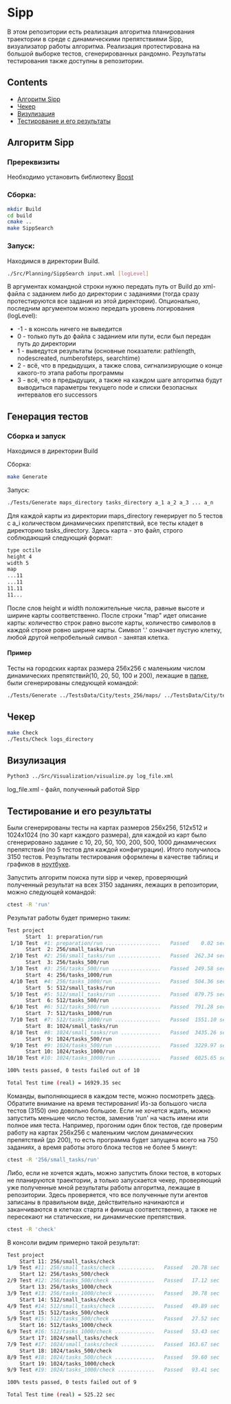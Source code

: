 # Sipp

В этом репозитории есть реализация алгоритма планирования траектории в среде с динамическими препятствиями Sipp, визуализатор работы алгоритма. Реализация протестирована на большой выборке тестов, сгенерированных рандомно. Результаты тестирования также доступны в репозитории.

## Contents

* [Алгоритм Sipp](#алгоритм-sipp)
* [Чекер](#чекер)
* [Визулизация](#визулизация)
* [Тестирование и его результаты](#тестирование-и-его-результаты)

## Алгоритм Sipp
### Пререквизиты
Необходимо установить библиотеку [Boost](https://www.boost.org)
### Сборка:
```bash
mkdir Build
cd build
cmake ..
make SippSearch
```

### Запуск:
Находимся в директории Build.
```bash
./Src/Planning/SippSearch input.xml [logLevel]
```
В аргументах командной строки нужно передать путь от Build до xml-файла с заданием либо до директории с заданиями (тогда сразу протестируются все задания из этой директории). Опционально, последним аргументом можно передать уровень логирования (logLevel):
- -1 - в консоль ничего не выведится
- 0 - только путь до файла с заданием или пути, если был передан путь до директории
- 1 - выведутся результаты (основные показатели: pathlength, nodescreated, numberofsteps, searchtime)
- 2 - всё, что в предыдущих, а также слова, сигнализирующие о конце какого-то этапа работы программы
- 3 - всё, что в предыдущих, а также на каждом шаге алгоритма будут выводиться параметры текущего node и списки безопасных интервалов его successors
## Генерация тестов
### Сборка и запуск
Находимся в директории Build

Сборка:
```bash
make Generate
```
Запуск:
```bash
./Tests/Generate maps_directory tasks_directory a_1 a_2 a_3 ... a_n
```
Для каждой карты из директории maps_directory генерирует по 5 тестов с a_i количеством динамических препятствий, все тесты кладет в директорию tasks_directory. Здесь карта - это файл, строго соблюдающий следующий формат:
```txt
type octile
height 4
width 5
map
...11
...11
11.11
11...
```
После слов height и width положительные числа, равные высоте и ширине карты соответственно. После строки "map" идет описание карты: количество строк равно высоте карты, количество символов в каждой строке ровно ширине карты. Символ '.' означает пустую клетку, любой другой непробельный символ - занятая клетка.

#### Пример
Тесты на городских картах размера 256x256 с маленьким числом динамических препятствий(10, 20, 50, 100 и 200), лежащие в [папке](TestsData/City/tests_256/small_tasks/tasks), были сгенерированы следующей командой:
```bash
./Tests/Generate ../TestsData/City/tests_256/maps/ ../TestsData/City/tests_256/small_tasks/tasks/ 10 20 50 100 200
```
## Чекер
```bash
make Check
./Tests/Check logs_directory
```
## Визулизация
```bash
Python3 ../Src/Visualization/visualize.py log_file.xml
```
log_file.xml - файл, полученный работой Sipp

## Тестирование и его результаты
Были сгенерированы тесты на картах размеров 256x256, 512x512 и 1024x1024 (по 30 карт каждого размера), для каждой из карт было сгенерировано задание с 10, 20, 50, 100, 200, 500, 1000 динамических препятствий (по 5 тестов для каждой конфигурации). Итого получилось 3150 тестов.
Результаты тестирования оформлены в качестве таблиц и графиков в [ноутбуке](Tests/analysis.ipynb).

Запустить алгоритм поиска пути sipp и чекер, проверяющий полученный результат на всех 3150 заданиях, лежащих в репозитории, можно следующей командой:
```bash
ctest -R 'run'
```
Результат работы будет примерно таким:
```bash
Test project
      Start  1: preparation/run
 1/10 Test  #1: preparation/run ..................   Passed    0.02 sec
      Start  2: 256/small_tasks/run
 2/10 Test  #2: 256/small_tasks/run ..............   Passed  262.34 sec
      Start  3: 256/tasks_500/run
 3/10 Test  #3: 256/tasks_500/run ................   Passed  249.58 sec
      Start  4: 256/tasks_1000/run
 4/10 Test  #4: 256/tasks_1000/run ...............   Passed  504.36 sec
      Start  5: 512/small_tasks/run
 5/10 Test  #5: 512/small_tasks/run ..............   Passed  879.75 sec
      Start  6: 512/tasks_500/run
 6/10 Test  #6: 512/tasks_500/run ................   Passed  791.28 sec
      Start  7: 512/tasks_1000/run
 7/10 Test  #7: 512/tasks_1000/run ...............   Passed  1551.10 sec
      Start  8: 1024/small_tasks/run
 8/10 Test  #8: 1024/small_tasks/run .............   Passed  3435.26 sec
      Start  9: 1024/tasks_500/run
 9/10 Test  #9: 1024/tasks_500/run ...............   Passed  3229.97 sec
      Start 10: 1024/tasks_1000/run
10/10 Test #10: 1024/tasks_1000/run ..............   Passed  6025.65 sec

100% tests passed, 0 tests failed out of 10

Total Test time (real) = 16929.35 sec
```
Команды, выполняющиеся в каждом тесте, можно посмотреть [здесь](/Tests/CMakeLists.txt).
Обратите внимание на время тестирования! Из-за большого числа тестов (3150) оно довольно большое. Если не хочется ждать, можно запустить меньшее число тестов, заменив 'run' на часть имени или полное имя теста. Например, прогоним один блок тестов, где проверим работу на картах 256x256 c маленьким числом динамических препятствий (до 200), то есть программа будет запущена всего на 750 заданиях, а время работы этого блока тестов не более 5 минут:
```bash
ctest -R '256/small_tasks/run'
```

Либо, если не хочется ждать, можно запустить блоки тестов, в которых не планируются траектории, а только запускается чекер, проверяющий уже полученные мной результаты работы алгоритма, лежащие в репозитории. Здесь проверяется, что все полученные пути агентов записаны в правильном виде, действительно начинаются и заканчиваются в клетках старта и финиша соответственно, а также не пересекают ни статические, ни динамические препятствия.

```bash
ctest -R 'check'
```

В консоли видим примерно такой результат:
```bash
Test project
    Start 11: 256/small_tasks/check
1/9 Test #11: 256/small_tasks/check ............   Passed   20.78 sec
    Start 12: 256/tasks_500/check
2/9 Test #12: 256/tasks_500/check ..............   Passed   17.12 sec
    Start 13: 256/tasks_1000/check
3/9 Test #13: 256/tasks_1000/check .............   Passed   39.78 sec
    Start 14: 512/small_tasks/check
4/9 Test #14: 512/small_tasks/check ............   Passed   49.89 sec
    Start 15: 512/tasks_500/check
5/9 Test #15: 512/tasks_500/check ..............   Passed   27.52 sec
    Start 16: 512/tasks_1000/check
6/9 Test #16: 512/tasks_1000/check .............   Passed   53.43 sec
    Start 17: 1024/small_tasks/check
7/9 Test #17: 1024/small_tasks/check ...........   Passed  163.67 sec
    Start 18: 1024/tasks_500/check
8/9 Test #18: 1024/tasks_500/check .............   Passed   59.60 sec
    Start 19: 1024/tasks_1000/check
9/9 Test #19: 1024/tasks_1000/check ............   Passed   93.41 sec

100% tests passed, 0 tests failed out of 9

Total Test time (real) = 525.22 sec
```